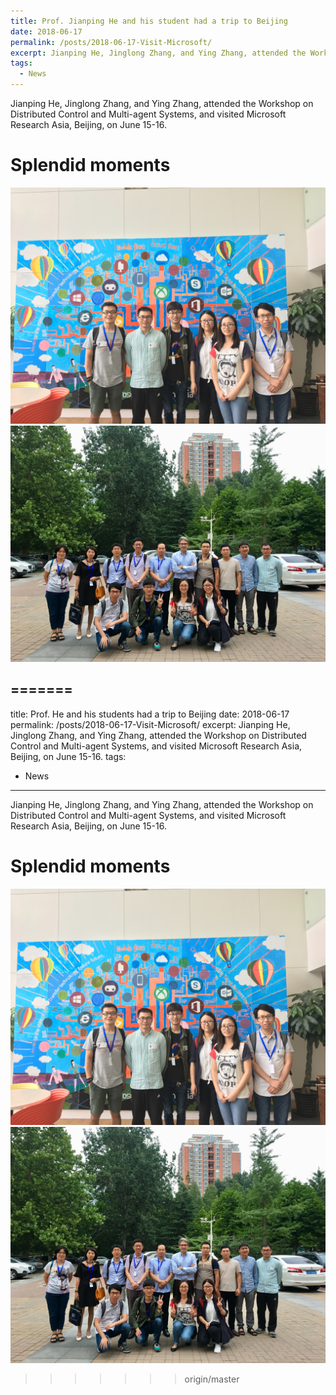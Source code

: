 ```yaml
---
title: Prof. Jianping He and his student had a trip to Beijing
date: 2018-06-17
permalink: /posts/2018-06-17-Visit-Microsoft/
excerpt: Jianping He, Jinglong Zhang, and Ying Zhang, attended the Workshop on Distributed Control and Multi-agent Systems, and visited Microsoft Research Asia, Beijing, on June 15-16.
tags:
  - News
---
```


Jianping He, Jinglong Zhang, and Ying Zhang, attended the Workshop on Distributed Control and Multi-agent Systems, and visited Microsoft Research Asia, Beijing, on June 15-16.  

Splendid moments 
===
![image1](/images/post-images/2018-06-17/1.jpg)  
![image2](/images/post-images/2018-06-17/2.jpg)


=======
---
title: Prof. He and his students had a trip to Beijing
date: 2018-06-17
permalink: /posts/2018-06-17-Visit-Microsoft/
excerpt: Jianping He, Jinglong Zhang, and Ying Zhang, attended the Workshop on Distributed Control and Multi-agent Systems, and visited Microsoft Research Asia, Beijing, on June 15-16.
tags:
  - News
---

Jianping He, Jinglong Zhang, and Ying Zhang, attended the Workshop on Distributed Control and Multi-agent Systems, and visited Microsoft Research Asia, Beijing, on June 15-16.  

Splendid moments 
===
![image1](/images/post-images/2018-06-17/1.jpg)  
![image2](/images/post-images/2018-06-17/2.jpg)


>>>>>>> origin/master
